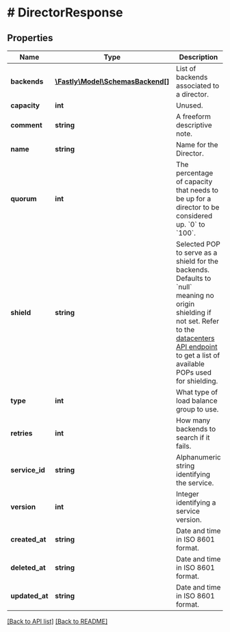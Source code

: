 # # DirectorResponse

## Properties

Name | Type | Description | Notes
------------ | ------------- | ------------- | -------------
**backends** | [**\Fastly\Model\SchemasBackend[]**](SchemasBackend.md) | List of backends associated to a director. | [optional]
**capacity** | **int** | Unused. | [optional]
**comment** | **string** | A freeform descriptive note. | [optional]
**name** | **string** | Name for the Director. | [optional]
**quorum** | **int** | The percentage of capacity that needs to be up for a director to be considered up. &#x60;0&#x60; to &#x60;100&#x60;. | [optional] [default to 75]
**shield** | **string** | Selected POP to serve as a shield for the backends. Defaults to &#x60;null&#x60; meaning no origin shielding if not set. Refer to the [datacenters API endpoint](/reference/api/utils/datacenter/) to get a list of available POPs used for shielding. | [optional] [default to 'null']
**type** | **int** | What type of load balance group to use. | [optional] [default to TYPE_random]
**retries** | **int** | How many backends to search if it fails. | [optional] [default to 5]
**service_id** | **string** | Alphanumeric string identifying the service. | [optional] [readonly]
**version** | **int** | Integer identifying a service version. | [optional] [readonly]
**created_at** | **string** | Date and time in ISO 8601 format. | [optional] [readonly]
**deleted_at** | **string** | Date and time in ISO 8601 format. | [optional] [readonly]
**updated_at** | **string** | Date and time in ISO 8601 format. | [optional] [readonly]

[[Back to API list]](../../README.md#endpoints) [[Back to README]](../../README.md)
